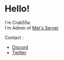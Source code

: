 # Hello!   
I'm Crab55e.   
I'm Admin of [Met's Server](//discord.mets-svr.com/)   

Contact :
- [Discord](//discord.gg/SDY3eF88bw)
- [Twitter](//twitter.com/Crab55e)

<!--
<a href="/Crab55e"><img src="https://github-readme-stats.vercel.app/api?username=Crab55e&theme=tokyonight" height="256"></a><a href="/Crab55e"><img src="https://github-readme-stats.vercel.app/api/top-langs/?username=Crab55e&theme=tokyonight" height="256"></a><a href="https://github.com/Crab55e/Mets-resourcepack"><img src="https://github-readme-stats.vercel.app/api/pin/?username=Crab55e&repo=Mets-resourcepack&theme=tokyonight"  height="128"></a>
-->
